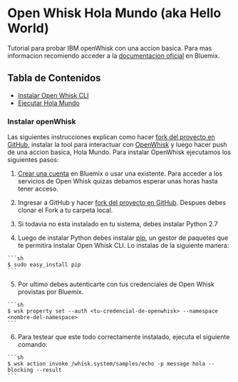 # Open Whisk Hola Mundo (aka Hello World)

Tutorial para probar IBM openWhisk con una accion basica. Para mas informacion recomiendo acceder a la [documentacion oficial](https://new-console.ng.bluemix.net/docs/openwhisk/index.html) en Bluemix.



## Tabla de Contenidos
  - [Instalar Open Whisk CLI](#instalar-open-whisk-cli)
  - [Ejecutar Hola Mundo](#ejecutar-hola-mundo)

### Instalar openWhisk

Las siguientes instrucciones explican como hacer [fork del proyecto en GitHub](https://github.com/francodimasi/openwhisk-hola-mundo#fork-destination-box), instalar la tool para interactuar con [OpenWhisk][open_whisk] y luego hacer push de una accion basica, Hola Mundo. Para instalar OpenWhisk ejecutamos los siguientes pasos:

  1. [Crear una cuenta][sign_up] en Bluemix o usar una existente. Para acceder a los servicios de Open Whisk quizas debamos esperar unas horas hasta tener acceso.

  2. Ingresar a GitHub y hacer [fork del proyecto en GitHub](https://github.com/francodimasi/openwhisk-hola-mundo#fork-destination-box). Despues debes clonar el Fork a tu carpeta local.
  
  3. Si todavia no esta instalado en tu sistema, debes instalar Python 2.7

  4. Luego de instalar Python debes instalar [pip](https://en.wikipedia.org/wiki/Pip_(package_manager)), un gestor de paquetes que te permitira instalar Open Whisk CLI. Lo instalas de la siguiente manera:

    ```sh
    $ sudo easy_install pip
    ```
  5. Por ultimo debes autenticarte con tus credenciales de Open Whisk provistas por Bluemix.

    ```sh
    $ wsk property set --auth <tu-credencial-de-openwhisk> --namespace <nombre-del-namespace>
    ```

  6. Para testear que este todo correctamente instalado, ejecuta el siguiente comando:

    ```sh
    $ wsk action invoke /whisk.system/samples/echo -p message hola --blocking --result
    ```

[open_whisk]: http://www.ibm.com/cloud-computing/bluemix/openwhisk/
[cloud_foundry]: https://github.com/cloudfoundry/cli
[sign_up]:https://console.ng.bluemix.net/registration/